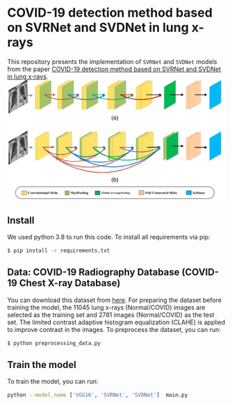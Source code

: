 # COVID-19 detection method based on SVRNet and SVDNet in lung x-rays
This repository presents the implementation of `SVRNet` and `SVDNet` models from the paper [COVID-19 detection method based on SVRNet and SVDNet in lung x-rays](https://www.ncbi.nlm.nih.gov/pmc/articles/PMC8404611/pdf/JMI-008-017504.pdf).
![model](images/model.png)
## Install
We used python 3.8 to run this code. To install all requirements via pip:
```bash
$ pip install -r requirements.txt
```
## Data: COVID-19 Radiography Database (COVID-19 Chest X-ray Database)
You can download this dataset from [here](https://www.kaggle.com/tawsifurrahman/covid19-radiography-database?fbclid=IwAR3JBdbiHVJFYHcNlR3r3Z1esKY3UKrCHJd8Nrhv4OPXdGhOZWtEcqtjEEg). For preparing the dataset before training the model, the 11045 lung x-rays (Normal/COVID) images are selected as the training set and 2781 images (Normal/COVID) as the test set. The limited contrast adaptive histogram equalization (CLAHE) is applied to improve contrast in the images. To preprocess the dataset, you can run:
```bash
$ python preprocessing_data.py
```
## Train the model
To train the model, you can run: 
```bash
python --model_name ['VGG16', 'SVRNet', 'SVDNet']  main.py
```
